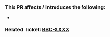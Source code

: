 ### This PR affects / introduces the following:
- 

### Related Ticket: [BBC-XXXX](https://release-monkey.atlassian.net/browse/BBC-XXXX)
